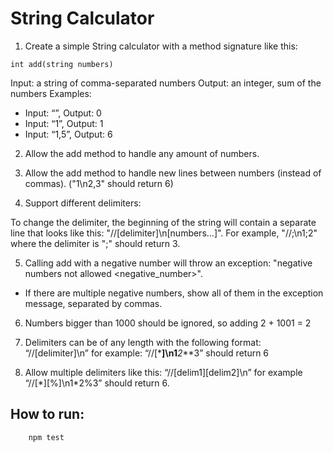 # String Calculator

1. Create a simple String calculator with a method signature like this:

```
int add(string numbers)
```

Input: a string of comma-separated numbers
Output: an integer, sum of the numbers
Examples:

- Input: “”, Output: 0
- Input: “1”, Output: 1
- Input: “1,5”, Output: 6

2. Allow the add method to handle any amount of numbers.

3. Allow the add method to handle new lines between numbers (instead of commas). ("1\n2,3" should return 6)

4. Support different delimiters:

To change the delimiter, the beginning of the string will contain a separate line that looks like this: "//[delimiter]\n[numbers…]". For example, "//;\n1;2" where the delimiter is ";" should return 3.

5. Calling add with a negative number will throw an exception: "negative numbers not allowed <negative_number>".

- If there are multiple negative numbers, show all of them in the exception message, separated by commas.

6. Numbers bigger than 1000 should be ignored, so adding 2 + 1001 = 2

7. Delimiters can be of any length with the following format: “//[delimiter]\n” for example: “//[***]\n1**_2_**3” should return 6

8. Allow multiple delimiters like this: “//[delim1][delim2]\n” for example “//[\*][%]\n1\*2%3” should return 6.

## How to run:

```
    npm test
```
